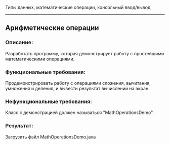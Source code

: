 Типы данных, математические операции, консольный ввод/вывод
____
## Арифметические операции
### Описание:
Разработать программу, которая демонстрирует работу с простейшими математическими операциями.

### Функциональные требования: 
Продемонстрировать работу с операциями сложения, вычитания, умножения и деления, и вывести результат вычислений на экран.

### Нефункциональные требования:
Класс с демонстрацией должен называться "MathOperationsDemo".

### Результат:
Загрузить файл MathOperationsDemo.java
